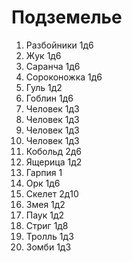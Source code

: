 # Подземелье

1.  Разбойники  1д6
2.  Жук         1д6
3.  Саранча     1д6
4.  Сороконожка 1д6
5.  Гуль        1д2
6.  Гоблин      1д6
7.  Человек     1д3
8.  Человек     1д3
9.  Человек     1д3
10. Человек     1д3
11. Кобольд     2д6
12. Ящерица     1д2
13. Гарпия      1
14. Орк         1д6
15. Скелет      2д10
16. Змея        1д2
17. Паук        1д2
18. Стриг       1д8
19. Тролль      1д3
20. Зомби       1д3
